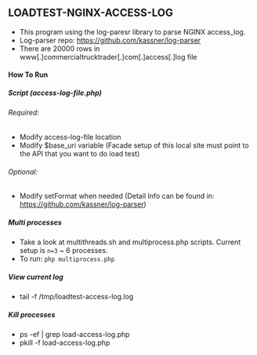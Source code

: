 
## LOADTEST-NGINX-ACCESS-LOG
- This program using the log-paresr library to parse NGINX access_log.
- Log-parser repo: https://github.com/kassner/log-parser
- There are 20000 rows in www[.]commercialtrucktrader[.]com[.]access[.]log file

#### How To Run
##### Script (access-log-file.php)

###### Required:
- Modify access-log-file location
- Modify $base_uri variable (Facade setup of this local site must point to the API that you want to do load test)

###### Optional:
- Modify setFormat when needed (Detail Info can be found in: https://github.com/kassner/log-parser)

##### Multi processes 
- Take a look at multithreads.sh and multiprocess.php scripts. Current setup is `n=3` ~ 6 processes.
- To run: `php multiprocess.php`

##### View current log
- tail -f /tmp/loadtest-access-log.log

##### Kill processes
- ps -ef | grep load-access-log.php
- pkill -f load-access-log.php
